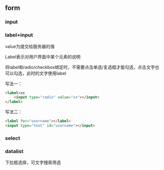 ## form

### input

### label+input

value为提交给服务器的值

Label表示对用户界面中某个元素的说明

将label和radio/checkbox绑定时，不需要点击单选/复选框才能勾选，点击文字也可以勾选，此时的文字使用label

写法一：

```html
<label>xx
	<input type="radio" value="xx"></input>
</label>
```

写法二：

```html
<label for="username"></label>
<input type="text" id="username"></input>
```

### select

### datalist

下拉框选择，可文字搜索筛选

